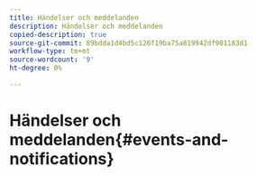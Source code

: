 ```yaml
---
title: Händelser och meddelanden
description: Händelser och meddelanden
copied-description: true
source-git-commit: 89bdda1d4bd5c126f19ba75a819942df901183d1
workflow-type: tm+mt
source-wordcount: '9'
ht-degree: 0%

---
```



# Händelser och meddelanden{#events-and-notifications}

